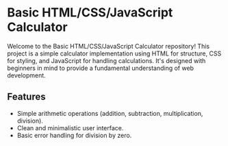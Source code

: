 # Basic HTML/CSS/JavaScript Calculator

Welcome to the Basic HTML/CSS/JavaScript Calculator repository! This project is a simple calculator implementation using HTML for structure, CSS for styling, and JavaScript for handling calculations. It's designed with beginners in mind to provide a fundamental understanding of web development.

## Features

- Simple arithmetic operations (addition, subtraction, multiplication, division).
- Clean and minimalistic user interface.
- Basic error handling for division by zero.
